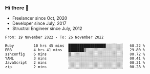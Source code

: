 ### Hi there 👋

- Freelancer since Oct, 2020
- Developer since July, 2017
- Structral Engineer since July, 2012

<!--START_SECTION:waka-->

```text
From: 19 November 2022 - To: 26 November 2022

Ruby         10 hrs 45 mins  █████████████████░░░░░░░░   68.22 %
ERB          4 hrs 41 mins   ███████▒░░░░░░░░░░░░░░░░░   29.80 %
sshconfig    6 mins          ▒░░░░░░░░░░░░░░░░░░░░░░░░   00.72 %
YAML         3 mins          ░░░░░░░░░░░░░░░░░░░░░░░░░   00.41 %
JavaScript   2 mins          ░░░░░░░░░░░░░░░░░░░░░░░░░   00.31 %
zip          2 mins          ░░░░░░░░░░░░░░░░░░░░░░░░░   00.28 %
```

<!--END_SECTION:waka-->
